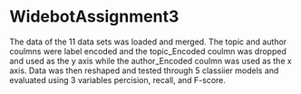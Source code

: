 # WidebotAssignment3
The data of the 11 data sets was loaded and merged. 
The topic and author coulmns were label encoded and the topic_Encoded coulmn was dropped and used as the y axis while the author_Encoded coulmn was used as the x axis. 
Data was then reshaped and tested through 5 classiier models and evaluated using 3 variables percision, recall, and F-score.
